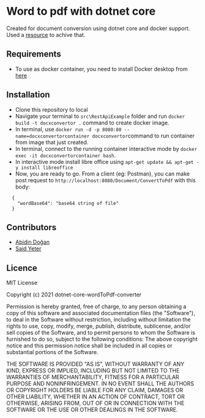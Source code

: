 
# Word to pdf with dotnet core

Created for document conversion using dotnet core and docker support. 
Used a [resource](https://github.com/smartinmedia/Net-Core-DocX-HTML-To-PDF-Converter.git) to achive that.

## Requirements
 - To use as docker container, you need to install Docker desktop from [here](https://www.docker.com/products/docker-desktop)

## Installation

 - Clone this repository to local 
 - Navigate your terminal to `src\RestApiExample` folder and run `docker build -t docxconvertor .` command to create docker image.
 - In terminal, use `docker run -d -p 8080:80 --name=docxconvertorcontainer docxconvertor`command to run container from image that just created.
 - In terminal, connect to the running container interactive mode by `docker exec -it docxconvertorcontainer bash`.
 - In interactive mode install libre office using `apt-get update && apt-get -y install libreoffice`
 - Now, you are ready to go. From a client (eg: Postman), you can make post request to `http://localhost:8080/Document/ConvertToPdf` with this body:
```
  {
    "wordBase64": "base64 string of file"
  }
```
 
## Contributors

 - [Abidin Doğan](https://github.com/AbidinDogan)
 - [Said Yeter](https://github.com/kordiseps)

## Licence

MIT License

Copyright (c) 2021 dotnet-core-wordToPdf-converter

Permission is hereby granted, free of charge, to any person obtaining a copy
of this software and associated documentation files (the "Software"), to deal
in the Software without restriction, including without limitation the rights
to use, copy, modify, merge, publish, distribute, sublicense, and/or sell
copies of the Software, and to permit persons to whom the Software is
furnished to do so, subject to the following conditions:
The above copyright notice and this permission notice shall be included in all
copies or substantial portions of the Software.

THE SOFTWARE IS PROVIDED "AS IS", WITHOUT WARRANTY OF ANY KIND, EXPRESS OR
IMPLIED, INCLUDING BUT NOT LIMITED TO THE WARRANTIES OF MERCHANTABILITY,
FITNESS FOR A PARTICULAR PURPOSE AND NONINFRINGEMENT. IN NO EVENT SHALL THE
AUTHORS OR COPYRIGHT HOLDERS BE LIABLE FOR ANY CLAIM, DAMAGES OR OTHER
LIABILITY, WHETHER IN AN ACTION OF CONTRACT, TORT OR OTHERWISE, ARISING FROM,
OUT OF OR IN CONNECTION WITH THE SOFTWARE OR THE USE OR OTHER DEALINGS IN THE
SOFTWARE.
